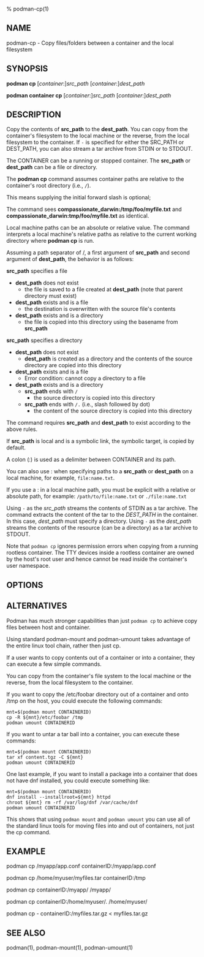 % podman-cp(1)

## NAME
podman\-cp - Copy files/folders between a container and the local filesystem

## SYNOPSIS
**podman cp** [*container*:]*src_path* [*container*:]*dest_path*

**podman container cp** [*container*:]*src_path* [*container*:]*dest_path*

## DESCRIPTION
Copy the contents of **src_path** to the **dest_path**. You can copy from the container's filesystem to the local machine or the reverse, from the local filesystem to the container.
If `-` is specified for either the SRC_PATH or DEST_PATH, you can also stream a tar archive from STDIN or to STDOUT.

The CONTAINER can be a running or stopped container. The **src_path** or **dest_path** can be a file or directory.

The **podman cp** command assumes container paths are relative to the container's root directory (i.e., `/`).

This means supplying the initial forward slash is optional;

The command sees **compassionate_darwin:/tmp/foo/myfile.txt** and **compassionate_darwin:tmp/foo/myfile.txt** as identical.

Local machine paths can be an absolute or relative value.
The command interprets a local machine's relative paths as relative to the current working directory where **podman cp** is run.

Assuming a path separator of /, a first argument of **src_path** and second argument of **dest_path**, the behavior is as follows:

**src_path** specifies a file
  - **dest_path** does not exist
    - the file is saved to a file created at **dest_path** (note that parent directory must exist)
  - **dest_path** exists and is a file
    - the destination is overwritten with the source file's contents
  - **dest_path** exists and is a directory
    - the file is copied into this directory using the basename from **src_path**

**src_path** specifies a directory
  - **dest_path** does not exist
    - **dest_path** is created as a directory and the contents of the source directory are copied into this directory
  - **dest_path** exists and is a file
    - Error condition: cannot copy a directory to a file
  - **dest_path** exists and is a directory
    - **src_path** ends with `/`
      - the source directory is copied into this directory
    - **src_path** ends with `/.` (i.e., slash followed by dot)
      - the content of the source directory is copied into this directory

The command requires **src_path** and **dest_path** to exist according to the above rules.

If **src_path** is local and is a symbolic link, the symbolic target, is copied by default.

A colon (:) is used as a delimiter between CONTAINER and its path.

You can also use : when specifying paths to a **src_path** or **dest_path** on a local machine, for example, `file:name.txt`.

If you use a : in a local machine path, you must be explicit with a relative or absolute path, for example:
	`/path/to/file:name.txt` or `./file:name.txt`

Using `-` as the *src_path* streams the contents of STDIN as a tar archive. The command extracts the content of the tar to the *DEST_PATH* in the container. In this case, *dest_path* must specify a directory. Using `-` as the *dest_path* streams the contents of the resource (can be a directory) as a tar archive to STDOUT.

Note that `podman cp` ignores permission errors when copying from a running rootless container.  The TTY devices inside a rootless container are owned by the host's root user and hence cannot be read inside the container's user namespace.

## OPTIONS

## ALTERNATIVES

Podman has much stronger capabilities than just `podman cp` to achieve copy files between host and container.

Using standard podman-mount and podman-umount takes advantage of the entire linux tool chain, rather
then just cp.

If a user wants to copy contents out of a container or into a container, they can execute a few simple commands.

You can copy from the container's file system to the local machine or the reverse, from the local filesystem to the container.

If you want to copy the /etc/foobar directory out of a container and onto /tmp on the host, you could execute the following commands:

	mnt=$(podman mount CONTAINERID)
	cp -R ${mnt}/etc/foobar /tmp
	podman umount CONTAINERID

If you want to untar a tar ball into a container, you can execute these commands:

	mnt=$(podman mount CONTAINERID)
	tar xf content.tgz -C ${mnt}
	podman umount CONTAINERID

One last example, if you want to install a package into a container that
does not have dnf installed, you could execute something like:

	mnt=$(podman mount CONTAINERID)
	dnf install --installroot=${mnt} httpd
	chroot ${mnt} rm -rf /var/log/dnf /var/cache/dnf
	podman umount CONTAINERID

This shows that using `podman mount` and `podman umount` you can use all of the
standard linux tools for moving files into and out of containers, not just
the cp command.

## EXAMPLE

podman cp /myapp/app.conf containerID:/myapp/app.conf

podman cp /home/myuser/myfiles.tar containerID:/tmp

podman cp containerID:/myapp/ /myapp/

podman cp containerID:/home/myuser/. /home/myuser/

podman cp - containerID:/myfiles.tar.gz < myfiles.tar.gz

## SEE ALSO
podman(1), podman-mount(1), podman-umount(1)
